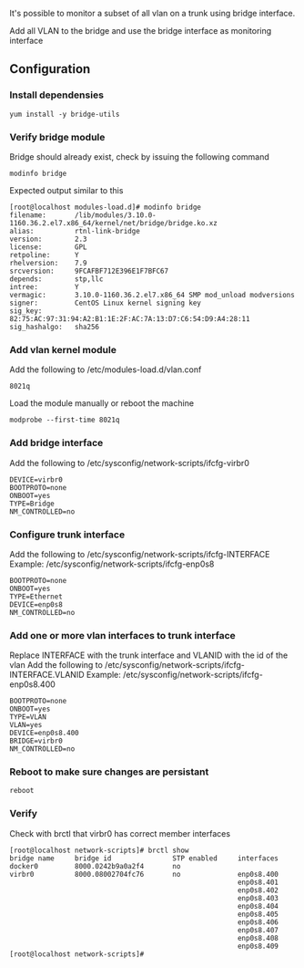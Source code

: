 It's possible to monitor a subset of all vlan on a trunk using bridge interface. 

Add all VLAN to the bridge and use the bridge interface as monitoring interface

## Configuration
### Install dependensies
```console
yum install -y bridge-utils
```
 
### Verify bridge module
Bridge should already exist, check by issuing the following command
```console
modinfo bridge
```
 Expected output similar to this
 ```console
 [root@localhost modules-load.d]# modinfo bridge
filename:       /lib/modules/3.10.0-1160.36.2.el7.x86_64/kernel/net/bridge/bridge.ko.xz
alias:          rtnl-link-bridge
version:        2.3
license:        GPL
retpoline:      Y
rhelversion:    7.9
srcversion:     9FCAFBF712E396E1F7BFC67
depends:        stp,llc
intree:         Y
vermagic:       3.10.0-1160.36.2.el7.x86_64 SMP mod_unload modversions
signer:         CentOS Linux kernel signing key
sig_key:        82:75:AC:97:31:94:A2:B1:1E:2F:AC:7A:13:D7:C6:54:D9:A4:28:11
sig_hashalgo:   sha256
```

### Add vlan kernel module
Add the following to /etc/modules-load.d/vlan.conf
```console
8021q
```
Load the module manually or reboot the machine
```console
modprobe --first-time 8021q
```

### Add bridge interface
Add the following to /etc/sysconfig/network-scripts/ifcfg-virbr0
```console
DEVICE=virbr0
BOOTPROTO=none
ONBOOT=yes
TYPE=Bridge
NM_CONTROLLED=no
```

### Configure trunk interface
Add the following to /etc/sysconfig/network-scripts/ifcfg-INTERFACE
Example: /etc/sysconfig/network-scripts/ifcfg-enp0s8
```console
BOOTPROTO=none
ONBOOT=yes
TYPE=Ethernet
DEVICE=enp0s8
NM_CONTROLLED=no
```

### Add one or more vlan interfaces to trunk interface
Replace INTERFACE with the trunk interface and VLANID with the id of the vlan
Add the following to /etc/sysconfig/network-scripts/ifcfg-INTERFACE.VLANID
Example: /etc/sysconfig/network-scripts/ifcfg-enp0s8.400
```console
BOOTPROTO=none
ONBOOT=yes
TYPE=VLAN
VLAN=yes
DEVICE=enp0s8.400
BRIDGE=virbr0
NM_CONTROLLED=no
```

### Reboot to make sure changes are persistant
```console
reboot
```

### Verify
Check with brctl that virbr0 has correct member interfaces
```console
[root@localhost network-scripts]# brctl show
bridge name     bridge id               STP enabled     interfaces
docker0         8000.0242b9a0a2f4       no
virbr0          8000.08002704fc76       no              enp0s8.400
                                                        enp0s8.401
                                                        enp0s8.402
                                                        enp0s8.403
                                                        enp0s8.404
                                                        enp0s8.405
                                                        enp0s8.406
                                                        enp0s8.407
                                                        enp0s8.408
                                                        enp0s8.409
[root@localhost network-scripts]#
```
